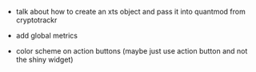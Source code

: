 -   talk about how to create an xts object and pass it into quantmod from cryptotrackr

-   add global metrics

-   color scheme on action buttons (maybe just use action button and not the shiny widget)
